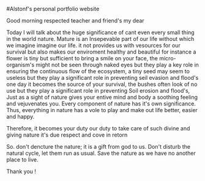 #Alstonf's personal portfolio website


Good morning respected teacher and friend's my dear

Today I will talk about the huge significance of cant even every small thing in the world nature. Mature is an Insepevable part of our life without which we imagine imagine our life. it not provides us with vesources for our survival but also makes our enviroment healthy and beautiful for instance a flower is tiny but sufficient to bring a smile on your face, the micro-organism's might not be seen through naked eyes but they play a key role in ensuring the continuous flow of the ecosystem, a tiny seed may seem to useless but they play a significant role in preventing seil evasion and flood's one day it becomes the source of your survival, the bushes often look of no use but they play a significant role in preventing Soil erosion and flood's, Just as a sight of nature gives your entive mind and body a soothing feeling and vejuvenates you. Every component of nature has it's own significance. Thus, everything in nature has a vole to play and make out life better, easier and happy.

Therefore, it becomes your duty our duty to take care of such divine and giving nature it's due respect and cove in retorn

So. don't dencture the nature; it is a gift from god to us. Don't disturb the natural cycle, let them run as usual. Save the nature as we have no another place to live.

Thank you !

